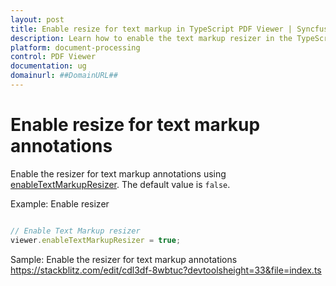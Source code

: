 ```yaml
---
layout: post
title: Enable resize for text markup in TypeScript PDF Viewer | Syncfusion
description: Learn how to enable the text markup resizer in the TypeScript PDF Viewer using the enableTextMarkupResizer property.
platform: document-processing
control: PDF Viewer
documentation: ug
domainurl: ##DomainURL##
---
```


# Enable resize for text markup annotations

Enable the resizer for text markup annotations using [enableTextMarkupResizer](https://ej2.syncfusion.com/documentation/api/pdfviewer/#enabletextmarkupresizer). The default value is `false`.

Example: Enable resizer

```ts

// Enable Text Markup resizer
viewer.enableTextMarkupResizer = true;

```

Sample: Enable the resizer for text markup annotations
https://stackblitz.com/edit/cdl3df-8wbtuc?devtoolsheight=33&file=index.ts
